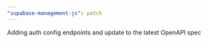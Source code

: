 ```yaml
---
"supabase-management-js": patch
---
```


Adding auth config endpoints and update to the latest OpenAPI spec
